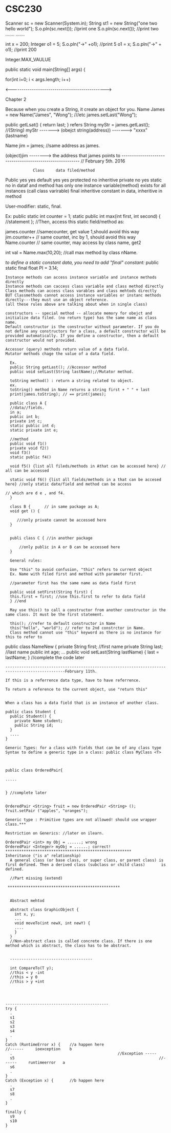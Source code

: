 # CSC230

  Scanner sc = new Scanner(System.in);
  String st1 = new String("one two hello world");
  S.o.pln(sc.next()); //print one
  S.o.pln(sc.next()); //print two
  .......
  .......
  
  int x = 200;
  Integer o1 = 5;
  S.o.pln("->" +o1); //print 5
  o1 = x;
  S.o.pln("->" + o1);  //print 200
  
  Integer.MAX_VAULUE
  
  public static void main(String[] args) {
  
  for(int i=0; i < args.length; i++) 
  
  <---------------------------------------------->
  
  
  Chapter 2

  Because when you create a String, it create an object for you. Name James = new Name("James", "Wong"); ///etc
  james.setLast("Wong");
  
  public getLsat() {
  return last;
  }
                                                      refers
  String myStr = james.getLast();    //(String) myStr -------> (obejct string(address)) ------->  "xxxx"(lastname)


  Name jim = james; //same address as james.
  
  (object)jim --------> the address that james points to
  --------------------------------------------------------- // February 5th. 2016
  
                Class     data filed/method
  Public          yes           yes
  default         yes           yes
  protected       no            inheritive
  private         no            yes
  static          no      in dataf and method has only one instance variable(method) exists for all instances (call class varirable)
  final       inheritive  constant in data, inheritive in method
  
  User-modifier: static, final.
  
  Ex:
  public static int counter = 1;
  static public int max(int first, int second) { //statement
  };
  //Then, access this static field/method as:
  
  james.counter //samecounter, get value 1,should avoid this way
  jim.counter++ // same countet, inc by 1, should avoid this way
  Name.counter // same counter, may access by class name, get2
  
  int val = Name.max(10,20); //call max method by class nName.
  
  *to define a static constant data, you need to add "final" constant:*
    public static final float PI = 3.14;
    
    Instance methods can access instance variable and instance methods directly
    Instance methods can caccess class variable and class method directly
    Class methods can access class varables and class mehtods directly
    BUT Classmethods cannot access instance variables or instanc methods directly---they must use an object reference.
    (all these rules above are talking about when in single class)
    
    constructors -- special method -- allocate memory for obejct and initialize data filed. (no return type) has the same name as class name.
    Default constructor is the constructor without parameter. If you do not define any constructors for a class, a default constructor will be provided automatically. If you define a constructor, then a default constructor would not provided.
    
    Accessor (query) methods return value of a data field.
    Mutator methods chage the value of a data field.
    
      Ex.
      public String getLast(); //Accessor method
      public void setLast(String lastName);//Mutator method. 
      
      toString method() : return a string related to object.
      ex. 
      toString() method in Name returns a string first + " " + last
      print(james.toString); // == print(james);
      
      public class A {
      //data//fields.
      in a;
      public int b;
      private int c;
      static public int d;
      static private int e;
      
      //method
      public void f1()
      private void f2()
      void f3() 
      static public f4()
      
      void f5() {list all fileds/methods in Athat can be accessed here} // all can be accessed
      
      static void f6() {list all fields/methods in a that can be accesed here} //only static date/field and method can be access
                                                                               // which are d e , and f4.
      }
      
      class B {      // in same package as A;
      void get () {
      
         ///only private cannot be accessed here
      }
      
      
      publi class C { //in another package 
      
          //only public in A or B can be accessed here
      }
      
      General rules:
      
      Use "this" to avoid confusion, "this" refers to current object
      Ex. Name with filed first and method with parameter first.
      
      //parameter first has the same name as data field first
      
      public void setFirst(String first) {
      this.first = first; //use this.first to refer to data field
      } //end
      
      May use this() to call a constructor from another constructor in the same class. It must be the first statement.
      
      this(); //refer to default constructor in Name
      this("hello", "world"); // refer to 2nd constrctor in Name.
      Class method cannot use "this" keyword as there is no instance for this to refer to
  
  public class NameNew {
    private String first; //first name
    private String last;  //last name
    public int age;
    ...
    public void setLast(String lastName) {
      last = lastName;
    }
    //complete the code later 
    
    ------------------------------------------------------------------------------------------------February 11th.
    
    If this is a referrence data type, have to have referrence.
    
    To return a reference to the current object, use "return this"
    
    
    When a class has a data field that is an instance of another class.
    
    public class Student {
      public Student() {
        private Name student;
        public String id;
      }
      ....
    }
    
    Generic Types: for a class with fields that can be of any class type
    Syntax to define a generic type in a class: public class MyClass <T>
    
    
    
    public class OrderedPair{
    
    .....
    
    
    } //complete later
    
    
    OrderedPair <String> fruit = new OrderedPair <String> ();
    fruit.setPair ("apples", "oranges"); 
    
    Generic type : Primitive types are not allowed! should use wrapper class.***
    
    Restriction on Generics: //later on ilearn.
    
    OrderedPair <int> my Obj = ......; wrong
    OrderedPair <Integer> myObj = ......; correct!
    *******************************************************
    Inheritance ("is a" relationship)
      A general class (or base class, or super class, or parent class) is first defined. Then a derived class (subclass or child class)       is defined.
    
      //Part missing (extend)
      
     *************************************************
      
      
      Abstract mehtod
      
      abstract class GraphicObject {
        int x, y;
        ...
        void moveTo(int newX, int newY) {
        ....
        }
      }
      //Non-abstract class is called concrete class. If there is one method which is abstract, the class has to be abstract.
      
      
      ------------------------------------
      
      int CompareTo(T y);
      //this < y -int
      //this = y 0
      //this > y +int
    
    
    
    
    ---------------------------------------------
    try {
      .
      s1
      s2
      s3
      s4
      .
    }
    Catch (RuntimeError x) {    //a happen here                                       //------     ioexception    b
      .                                              //Exception -----
      s5                                                               //------     runtimeerror   a
      s6
      .
    }
    Catch (Exception x) {       //b happen here
      .
      s7
      s8
      .
    }
    
    finally {
      s9
      s10
    }
